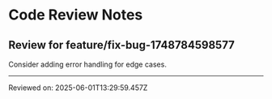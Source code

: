 # Code Review Notes

## Review for feature/fix-bug-1748784598577

Consider adding error handling for edge cases.

---
Reviewed on: 2025-06-01T13:29:59.457Z